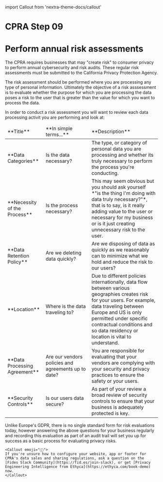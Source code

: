 import Callout from 'nextra-theme-docs/callout'

# CPRA Step 09
# Perform annual risk assessments

The CPRA requires businesses that may "create risk" to consumer privacy to perform annual cybersecurity and risk audits. These regular risk assessments must be submitted to the California Privacy Protection Agency. 

The risk assessment should be performed where you are processing any type of personal information. Ultimately the objective of a risk asssessment is to evaluate whether the purpose for which you are processing the data poses a risk to the user that is greater than the value for which you want to process the data. 

In order to conduct a risk assessment you will want to review each data processing activit you are performing and look at:

<table>
    <thead>
        <tr>
            <td width="25%">**Title**</td>
            <td width="30%">**In simple terms...**</td>
            <td width="45%">**Description**</td>
        </tr>
    </thead>
    <tbody>
        <tr>
            <td>**Data Categories**</td>
            <td>Is the data necessary?</td>
            <td>The type, or category of personal data you are processing and whether its truly necessary to perform the process you're conducting.</td>
        </tr>
         <tr>
            <td>**Necessity of the Process**</td>
            <td>Is the process necessary?</td>
            <td>This may seem obvious but you should ask yourself *"is the thing I'm doing with data truly necessary?"*, that is to say, is it really adding value to the user or necessary for my business or is it just creating unnecessary risk to the user.</td>
        </tr>
         <tr>
            <td>**Data Retention Policy**</td>
            <td>Are we deleting data quickly?</td>
            <td>Are we disposing of data as quickly as we reasonably can to minimize what we hold and reduce the risk to our users? </td>
        </tr>
        <tr>
            <td>**Location**</td>
            <td>Where is the data traveling to?</td>
            <td>Due to different policies internationally, data flow between various geographies creates risk for your users. For example, data traveling between Europe and US is only permitted under specific contractual conditions and so data residency or location is vital to understand.</td>
        </tr>
        <tr>
            <td>**Data Processing Agreement**</td>
            <td>Are our vendors policies and agreements up to date?</td>
            <td>You are responsible for evaluating that your vendors are complying with your security and privacy practices to ensure the safety or your users.</td>
        </tr>
        <tr>
            <td>**Security Controls**</td>
            <td>Is our users data secure?</td>
            <td>As part of your review a broad review of security controls to ensure that your business is adequately protected is key.</td>
        </tr>
    </tbody>
</table>

Unlike Europe's GDPR, there is no single standard form for risk evaluations today, however answering the above questions for your business regularly and recording this evaluation as part of an audit trail will set you up for success as a basic process for evaluating privacy risks.
    
    <Callout emoji="ⓘ">
    If you're unsure how to configure your website, app or footer for CPRA's data sales and sharing regulations, ask a question on the [Fides Slack Community](https://fid.es/join-slack), or get [Privacy Engineering Intelligence from Ethyca](https://ethyca.com/book-demo) now.
    </Callout>
